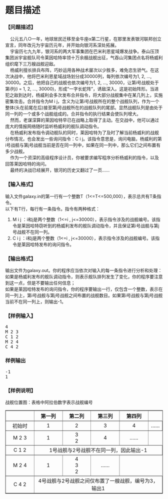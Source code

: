 # 题目描述


<div>
<h3>
<b>【问题描述】</b> 
</h3>
    公元五八○一年，地球居民迁移至金牛座α第二行星，在那里发表银河联邦创立宣言，同年改元为宇宙历元年，并开始向银河系深处拓展。
</div>
<div>
    宇宙历七九九年，银河系的两大军事集团在巴米利恩星域爆发战争。泰山压顶集团派宇宙舰队司令莱因哈特率领十万余艘战舰出征，气吞山河集团点名将杨威利组织麾下三万艘战舰迎敌。
</div>
<div>
    杨威利擅长排兵布阵，巧妙运用各种战术屡次以少胜多，难免恣生骄气。在这次决战中，他将巴米利恩星域战场划分成30000列，每列依次编号为1, 2, …, 30000。之后，他把自己的战舰也依次编号为1, 2, …, 30000，让第i号战舰处于第i列(i = 1, 2, …, 30000)，形成“一字长蛇阵”，诱敌深入。这是初始阵形。当进犯之敌到达时，杨威利会多次发布合并指令，将大部分战舰集中在某几列上，实施密集攻击。合并指令为M i j，含义为让第i号战舰所在的整个战舰队列，作为一个整体(头在前尾在后)接至第j号战舰所在的战舰队列的尾部。显然战舰队列是由处于同一列的一个或多个战舰组成的。合并指令的执行结果会使队列增大。
</div>
<div>
    然而，老谋深算的莱因哈特早已在战略上取得了主动。在交战中，他可以通过庞大的情报网络随时监听杨威利的舰队调动指令。
</div>
<div>
    在杨威利发布指令调动舰队的同时，莱因哈特为了及时了解当前杨威利的战舰分布情况，也会发出一些询问指令：C i j。该指令意思是，询问电脑，杨威利的第i号战舰与第j号战舰当前是否在同一列中，如果在同一列中，那么它们之间布置有多少战舰。
</div>
<div>
    作为一个资深的高级程序设计员，你被要求编写程序分析杨威利的指令，以及回答莱因哈特的询问。
</div>
<div>
    最终的决战已经展开，银河的历史又翻过了一页……
</div>
<h3>
【输入格式】
</h3>
<div>
输入文件galaxy.in的第一行有一个整数T（1&lt;=T&lt;=500,000），表示总共有T条指令。
</div>
<div>
以下有T行，每行有一条指令。指令有两种格式：
</div>
<ol>
<li>
M i j ：i和j是两个整数（1&lt;=i , j&lt;=30000），表示指令涉及的战舰编号。该指令是莱因哈特窃听到的杨威利发布的舰队调动指令，并且保证第i号战舰与第j号战舰不在同一列。
</li>
<li>
C i j ：i和j是两个整数（1&lt;=i , j&lt;=30000），表示指令涉及的战舰编号。该指令是莱因哈特发布的询问指令。
</li>
</ol>
<h3>
【输出格式】
</h3>
<div>
输出文件为galaxy.out。你的程序应当依次对输入的每一条指令进行分析和处理：
</div>
<div>
如果是杨威利发布的舰队调动指令，则表示舰队排列发生了变化，你的程序要注意到这一点，但是不要输出任何信息；
</div>
<div>
如果是莱因哈特发布的询问指令，你的程序要输出一行，仅包含一个整数，表示在同一列上，第i号战舰与第j号战舰之间布置的战舰数目。如果第i号战舰与第j号战舰当前不在同一列上，则输出-1。
</div>
<h3>
【样例输入】
</h3>
<pre>4
M 2 3
C 1 2
M 2 4
C 4 2
</pre>
<h3>
样例输出
</h3>
<pre>-1
1
</pre>
<h3>
【样例说明】
</h3>
<div>
战舰位置图：表格中阿拉伯数字表示战舰编号
</div>
<table width="480" cellspacing="0" cellpadding="0" border="1">
<tbody>
<tr>
<th width="80">
 
</th>
<th width="80">
第一列
</th>
<th width="80">
第二列
</th>
<th width="80">
第三列
</th>
<th width="80">
第四列
</th>
</tr>
<tr>
<td height="20" align="center">
初始时
</td>
<td align="center">
1
</td>
<td align="center">
2
</td>
<td align="center">
3
</td>
<td align="center">
4
</td>
<td align="center">
……
</td>
</tr>
<tr>
<td height="20" align="center">
M 2 3
</td>
<td align="center">
1
</td>
<td align="center">
3<br/>
2
</td>
<td align="center">
4
</td>
<td align="center">
……
</td>
</tr>
<tr>
<td height="20" align="center">
C 1 2
</td>
<td colspan="5" align="center">
1号战舰与2号战舰不在同一列，因此输出-1
</td>
</tr>
<tr>
<td height="20" align="center">
M 2 4
</td>
<td align="center">
1
</td>
<td align="center">
4<br/>
3<br/>
2
</td>
<td align="center">
……
</td>
</tr>
<tr>
<td height="20" align="center">
C 4 2
</td>
<td colspan="5" align="center">
4号战舰与2号战舰之间仅布置了一艘战舰，编号为3，输出1
</td>
</tr>
</tbody>
</table>
<p>
<br/>
</p>
